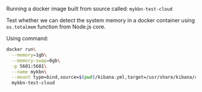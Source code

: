 Running a docker image built from source called: `mykbn-test-cloud`

Test whether we can detect the system memory in a docker container using `os.totalmem` function from Node.js core.

Using command:

```sh
docker run\
  --memory=1gb\
  --memory-swap=0gb\
  -p 5601:5601\
  --name mykbn\
  --mount type=bind,source=$(pwd)/kibana.yml,target=/usr/share/kibana/config/kibana.yml\
  mykbn-test-cloud
```